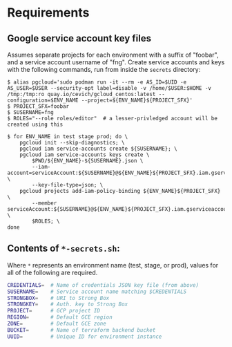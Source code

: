 # Requirements

## Google service account key files

Assumes separate projects for each environment with a suffix of "foobar",
and a service account username of "fng".  Create service accounts and keys
with the following commands, run from inside the ``secrets`` directory:

```
$ alias pgcloud='sudo podman run -it --rm -e AS_ID=$UID -e AS_USER=$USER --security-opt label=disable -v /home/$USER:$HOME -v /tmp:/tmp:ro quay.io/cevich/gcloud_centos:latest --configuration=$ENV_NAME --project=${ENV_NAME}${PROJECT_SFX}'
$ PROJECT_SFX=foobar
$ SUSERNAME=fng
$ ROLES="--role roles/editor"  # a lesser-privledged account will be created using this

$ for ENV_NAME in test stage prod; do \
    pgcloud init --skip-diagnostics; \
    pgcloud iam service-accounts create ${SUSERNAME}; \
    pgcloud iam service-accounts keys create \
        $PWD/${ENV_NAME}-${SUSERNAME}.json \
        --iam-account=serviceAccount:${SUSERNAME}@${ENV_NAME}${PROJECT_SFX}.iam.gserviceaccount.com \
        --key-file-type=json; \
    pgcloud projects add-iam-policy-binding ${ENV_NAME}${PROJECT_SFX} \
        --member serviceAccount:${SUSERNAME}@${ENV_NAME}${PROJECT_SFX}.iam.gserviceaccount.com \
        $ROLES; \
done
```

## Contents of `*-secrets.sh`:

Where `*` represents an environment name (test, stage, or prod), values
for all of the following are required.

```bash
CREDENTIALS=  # Name of credentials JSON key file (from above)
SUSERNAME=    # Service account name matching $CREDENTIALS
STRONGBOX=    # URI to Strong Box
STRONGKEY=    # Auth. key to Strong Box
PROJECT=      # GCP project ID
REGION=       # Default GCE region
ZONE=         # Default GCE zone
BUCKET=       # Name of terraform backend bucket
UUID=         # Unique ID for environment instance
```

